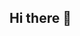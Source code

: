 ## Hi there 👋

<script async src="https://pagead2.googlesyndication.com/pagead/js/adsbygoogle.js?client=ca-pub-3023040625670577"
     crossorigin="anonymous"></script>
